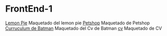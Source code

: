 <!DOCTYPE html>
<html lang="es">
<head>
    <meta charset="UTF-8">
    <meta http-equiv="X-UA-Compatible" content="IE=edge">
    <meta name="viewport" content="width=device-width, initial-scale=1.0">
    <title>FrontEnd-1</title>
</head>
<body>
    <head>
        <h1>FrontEnd-1</h1>
    </head>
    <main>
        <p>
            <a href="">Lemon Pie</a> 
            Maquetado del lemon pie
            <a href="">Petshop</a>
            Maquetado de Petshop
            <a href="">Curruculum de Batman</a> 
            Maquetado del Cv de Batman
            <a href="">cv</a>
            Maquetado de CV
        </p>
    </main>
</body>
</html>